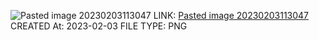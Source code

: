 ![Pasted image 20230203113047](Pasted%20image%2020230203113047.png)
LINK: [Pasted image 20230203113047](Pasted%20image%2020230203113047.png)
CREATED At: 2023-02-03
FILE TYPE: PNG
